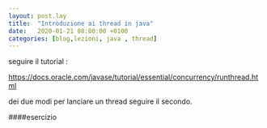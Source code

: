 ```yaml
---
layout: post.lay
title:  "Introduzione ai thread in java"
date:   2020-01-21 08:00:00 +0100
categories: [blog,lezioni, java , thread]
---
```



seguire il tutorial :

https://docs.oracle.com/javase/tutorial/essential/concurrency/runthread.html

dei due modi per lanciare un thread seguire il secondo.

####esercizio
